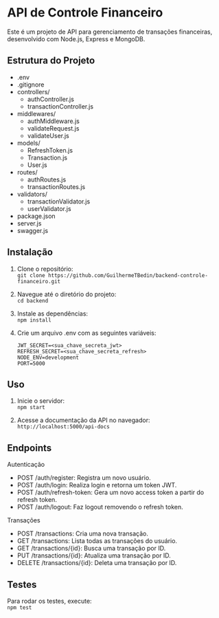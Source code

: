 # API de Controle Financeiro

Este é um projeto de API para gerenciamento de transações financeiras, desenvolvido com Node.js, Express e MongoDB.

## Estrutura do Projeto
* .env  
* .gitignore  
* controllers/  
    - authController.js
    - transactionController.js 
* middlewares/
    - authMiddleware.js
    - validateRequest.js
    - validateUser.js
* models/
    - RefreshToken.js
    - Transaction.js
    - User.js
* routes/
    - authRoutes.js
    - transactionRoutes.js
* validators/
    - transactionValidator.js
    - userValidator.js
* package.json
* server.js
* swagger.js

## Instalação

1. Clone o repositório:  
`git clone https://github.com/GuilhermeTBedin/backend-controle-financeiro.git`

2. Navegue até o diretório do projeto:  
  `cd backend`

3. Instale as dependências:  
  `npm install`

4. Crie um arquivo .env com as seguintes variáveis:
    ```
   JWT_SECRET=<sua_chave_secreta_jwt>
   REFRESH_SECRET=<sua_chave_secreta_refresh>
   NODE_ENV=development
   PORT=5000
    ```

## Uso

1. Inicie o servidor:  
  `npm start`

2. Acesse a documentação da API no navegador:  
  `http://localhost:5000/api-docs`

## Endpoints

Autenticação
  * POST /auth/register: Registra um novo usuário.
  * POST /auth/login: Realiza login e retorna um token JWT.
  * POST /auth/refresh-token: Gera um novo access token a partir do refresh token.
  * POST /auth/logout: Faz logout removendo o refresh token.

Transações
  * POST /transactions: Cria uma nova transação.
  * GET /transactions: Lista todas as transações do usuário.
  * GET /transactions/{id}: Busca uma transação por ID.
  * PUT /transactions/{id}: Atualiza uma transação por ID.
  * DELETE /transactions/{id}: Deleta uma transação por ID.

## Testes

Para rodar os testes, execute:   
  `npm test`
